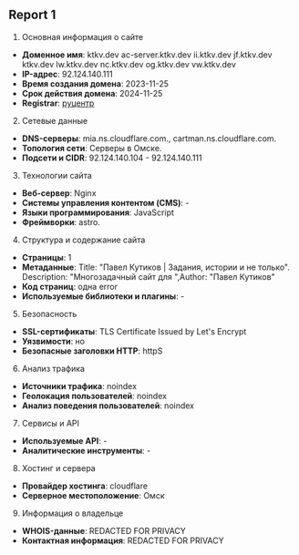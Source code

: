 ## Report 1
1. Основная информация о сайте

-   **Доменное имя**: ktkv.dev
ac-server.ktkv.dev
ii.ktkv.dev
jf.ktkv.dev
ktkv.dev
lw.ktkv.dev
nc.ktkv.dev
og.ktkv.dev
vw.ktkv.dev
-   **IP-адрес**: 92.124.140.111
-   **Время создания домена**: 2023-11-25
-   **Срок действия домена**: 2024-11-25
-   **Registrar**: [руцентр](https://www.nic.ru/)

2. Сетевые данные

-   **DNS-серверы**: mia.ns.cloudflare.com., cartman.ns.cloudflare.com.
-   **Топология сети**: Серверы в Омске.
-   **Подсети и CIDR**: 92.124.140.104 - 92.124.140.111

3. Технологии сайта

-   **Веб-сервер**: Nginx
-   **Системы управления контентом (CMS)**: -
-   **Языки программирования**: JavaScript
-   **Фреймворки**: astro.

4. Структура и содержание сайта

-   **Страницы**: 1
-   **Метаданные**: Title: "Павел Кутиков | Задания, истории и не только". Description: "Многозадачный сайт для ",Author: "Павел Кутиков"
-   **Код страниц**: одна error
-   **Используемые библиотеки и плагины**: -

5. Безопасность

-   **SSL-сертификаты**: TLS Certificate Issued by Let's Encrypt
-   **Уязвимости**: но
-   **Безопасные заголовки HTTP**: httpS

6. Анализ трафика

-   **Источники трафика**: noindex
-   **Геолокация пользователей**: noindex
-   **Анализ поведения пользователей**: noindex

7. Сервисы и API

-   **Используемые API**: -
-   **Аналитические инструменты**: -

8. Хостинг и сервера

-   **Провайдер хостинга**: cloudflare
-   **Серверное местоположение**: Омск 

9. Информация о владельце

-   **WHOIS-данные**: REDACTED FOR PRIVACY
-   **Контактная информация**: REDACTED FOR PRIVACY
